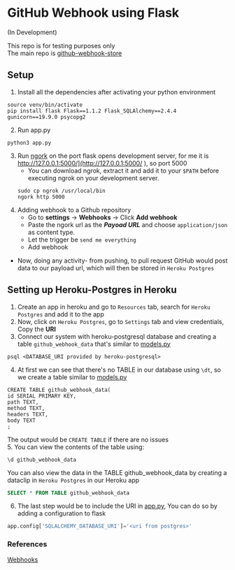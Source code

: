 # GitHub Webhook using Flask
(In Development)

This repo is for testing purposes only <br />
The main repo is [github-webhook-store](https://github.com/fifthtry/github-webhook-store)

## Setup

1. Install all the dependencies after activating your python environment
```
source venv/bin/activate
pip install flask Flask==1.1.2 Flask_SQLAlchemy==2.4.4 gunicorn==19.9.0 psycopg2
```

2. Run app.py
```
python3 app.py
```

3. Run [ngork](https://ngrok.com/download) on the port flask opens development server, for me it is http://127.0.0.1:5000/](http://127.0.0.1:5000/ ), so port 5000
    - You can download ngrok, extract it and add it to your `$PATH` before executing ngrok on your development server.
    ```
    sudo cp ngrok /usr/local/bin
    ngork http 5000
    ```
4. Adding webhook to a Github repository
    - Go to **settings** -> **Webhooks** -> Click **Add webhook**
    - Paste the ngork url as the ***Payoad URL*** and choose `application/json` as content type. 
    - Let the trigger be `send me everything`
    - Add webhook
- Now, doing any activity- from pushing, to pull request GitHub would post data to our payload url, which will then be stored in `Heroku Postgres` 


## Setting up Heroku-Postgres in Heroku

1. Create an app in heroku and go to `Resources` tab, search for `Heroku Postgres` and add it to the app
2. Now, click on `Heroku Postgres`, go to `Settings` tab and view credentials, Copy the **URI**
3. Connect our system with heroku-postgresql database and creating a table `github_webhook_data` that's similar to [models.py](models.py)
```
psql <DATABASE_URI provided by heroku-postgresql>
```
4. At first we can see that there's no TABLE in our database using `\dt`, so we create a table similar to [models.py](models.py)
```
CREATE TABLE github_webhook_data(
id SERIAL PRIMARY KEY,
path TEXT,
method TEXT,
headers TEXT,
body TEXT
;
```
The output would be `CREATE TABLE` if there are no issues <br />
5. You can view the contents of the table using:
```
\d github_webhook_data
```
You can also view the data in the TABLE github_webhook_data by creating a dataclip in `Heroku Postgres` in our Heroku app
```sql
SELECT * FROM TABLE github_webhook_data
```

6. The last step would be to include the URI in [app.py](app.py), You can do so by adding a configuration to flask

```python
app.config['SQLALCHEMY_DATABASE_URI']='<uri from postgres>'
```

### References

[Webhooks](https://docs.github.com/en/free-pro-team@latest/developers/webhooks-and-events/about-webhooks)
